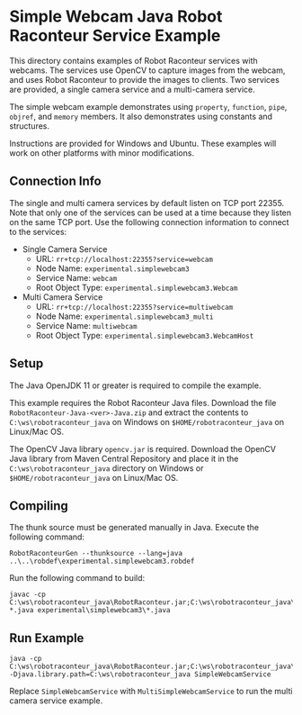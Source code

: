 # Simple Webcam Java Robot Raconteur Service Example

This directory contains examples of Robot Raconteur services with webcams. The services use OpenCV to capture
images from the webcam, and uses Robot Raconteur to provide the images to clients. Two services are provided,
a single camera service and a multi-camera service.

The simple webcam example demonstrates using `property`, `function`, `pipe`, `objref`, and `memory` members. It also
demonstrates using constants and structures.

Instructions are provided for Windows and Ubuntu. These examples will work
on other platforms with minor modifications.

## Connection Info

The single and multi camera services by default listen on TCP port 22355. Note that only
one of the services can be used at a time because they listen on the same TCP port. Use the following connection
information to connect to the services:

- Single Camera Service
  - URL: `rr+tcp://localhost:22355?service=webcam`
  - Node Name: `experimental.simplewebcam3`
  - Service Name: `webcam`
  - Root Object Type: `experimental.simplewebcam3.Webcam`
- Multi Camera Service
  - URL: `rr+tcp://localhost:22355?service=multiwebcam`
  - Node Name: `experimental.simplewebcam3_multi`
  - Service Name: `multiwebcam`
  - Root Object Type: `experimental.simplewebcam3.WebcamHost`

## Setup

The Java OpenJDK 11 or greater is required to compile the example.

This example requires the Robot Raconteur Java files. Download the file `RobotRaconteur-Java-<ver>-Java.zip` and
extract the contents to `C:\ws\robotraconteur_java` on Windows on `$HOME/robotraconteur_java` on Linux/Mac OS.

The OpenCV Java library `opencv.jar` is required. Download the OpenCV Java library from Maven Central Repository
and place it in the `C:\ws\robotraconteur_java` directory on Windows or `$HOME/robotraconteur_java` on Linux/Mac OS.

## Compiling

The thunk source must be generated manually in Java. Execute the following command:

```
RobotRaconteurGen --thunksource --lang=java ..\..\robdef\experimental.simplewebcam3.robdef
```

Run the following command to build:

```
javac -cp C:\ws\robotraconteur_java\RobotRaconteur.jar;C:\ws\robotraconteur_java\opencv.jar *.java experimental\simplewebcam3\*.java
```

## Run Example

```
java -cp C:\ws\robotraconteur_java\RobotRaconteur.jar;C:\ws\robotraconteur_java\opencv.jar;. -Djava.library.path=C:\ws\robotraconteur_java SimpleWebcamService
```

Replace `SimpleWebcamService` with `MultiSimpleWebcamService` to run the multi camera service example.
